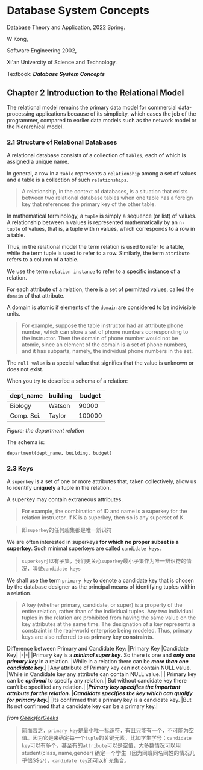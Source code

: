 # Database System Concepts 
Database Theory and Application, 2022 Spring.

W Kong,

Software Engineering 2002,

Xi'an Univercity of Science and Technology.

Textbook: ***Database System Concepts***

## Chapter 2 Introduction to the Relational Model

The relational model remains the primary data model for commercial data-processing applications because of its simplicity, which eases the job of the programmer, compared to earlier data models such as the network model or the hierarchical model.

### 2.1 Structure of Relational Databases

A relational database consists of a collection of `tables`, each of which is assigned a unique name.

In general, a row in a `table` represents a `relationship` among a set of values and a table is a collection of such `relationships`.

> A relationship, in the context of databases, is a situation that exists between two relational database tables when one table has a foreign key that references the primary key of the other table.

In mathematical terminology, a `tuple` is simply a sequence (or list) of values. A relationship between n values is represented mathematically by an `n-tuple` of values, that is, a tuple with n values, which corresponds to a row in a table.

Thus, in the relational model the term relation is used to refer to a table, while the term tuple is used to refer to a row. Similarly, the term `attribute` refers to a column of a table.

We use the term `relation instance` to refer to a specific instance of a relation.

For each attribute of a relation, there is a set of permitted values, called the `domain` of that attribute.

A domain is atomic if elements of the `domain` are considered to be indivisible units.

> For example, suppose the table instructor had an attribute phone number, which can store a set of phone numbers corresponding to the instructor. Then the domain of phone number would not be atomic, since an element of the domain is a set of phone numbers, and it has subparts, namely, the individual phone numbers in the set.

The `null value` is a special value that signifies that the value is unknown or does not
exist.

When you try to describe a schema of a relation:

|dept_name|building|budget|
|-|-|-|
|Biology|Watson|90000|
|Comp. Sci.|Taylor|100000|
*Figure: the department relation*

The schema is:
```
department(dept_name, building, budget)
```

### 2.3 Keys
A `superkey` is a set of one or more attributes that, taken collectively, allow us to identify **uniquely** a tuple in the relation.

A superkey may contain extraneous attributes. 

>For example, the combination of ID and name is a superkey for the relation instructor. If K is a superkey, then so is any superset of K. 

>即`superkey`的任何超集都是唯一辨识符

We are often interested in superkeys **for which no proper subset is a superkey**. Such minimal superkeys are called `candidate keys`.

>`superkey`可以有子集，我们更关心`superkey`最小子集作为唯一辨识符的情况，叫做`candidate keys`

We shall use the term `primary key` to denote a candidate key that is chosen by the database designer as the principal means of identifying tuples within a relation.

> A key (whether primary, candidate, or super) is a property of the entire relation, rather than of the individual tuples. Any two individual tuples in the relation are prohibited from having the same value on the key attributes at the same time. The designation of a key represents a constraint in the real-world enterprise being modeled. Thus, primary keys are also referred to as **primary key constraints**.

Difference between Primary and Candidate Key: 
|Primary Key |Candidate Key|
|-|-|
|Primary key is a ***minimal super key***. So there is one and ***only one primary key*** in a relation. |While in a relation there can be ***more than one candidate key***.|
|Any attribute of Primary key can not contain NULL value. |While in Candidate key any attribute can contain NULL value.|
| Primary key can be ***optional*** to specify any relation.| But without candidate key there can’t be specified any relation.|
|***Primary key specifies the important attribute for the relation.*** |***Candidate specifies the key which can qualify for primary key.***|
|Its confirmed that a primary key is a candidate key. |But Its not confirmed that a candidate key can be a primary key.|

*from [GeeksforGeeks](https://www.geeksforgeeks.org/difference-between-primary-and-candidate-key/)*

>简而言之，`primary key`是最小唯一标识符，有且只能有一个，不可能为空值。因为它是来确定每一个`tuple`的关键元素，比如学生学号；`candidate key`可以有多个，甚至有的`attribute`可以是空值，大多数情况可以用 student(class, name,gender) 确定一个学生（因为同班同名同姓的情况几乎很$$少），`candidate key`还可以扩充集合。

